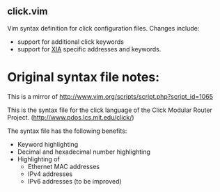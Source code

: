 click.vim
---------

Vim syntax definition for click configuration files. 
Changes include:
- support for additional click keywords
- support for [XIA](http://xia.cs.cmu.edu) specific addresses and keywords. 

Original syntax file notes:
===========================

This is a mirror of http://www.vim.org/scripts/script.php?script_id=1065

This is the syntax file for the click language of the Click Modular Router Project.
(http://www.pdos.lcs.mit.edu/click/)

The syntax file has the following benefits:
- Keyword highlighting
- Decimal and hexadecimal number highlighting
- Highlighting of
  - Ethernet MAC addresses
  - IPv4 addresses
  - IPv6 addresses (to be improved)

